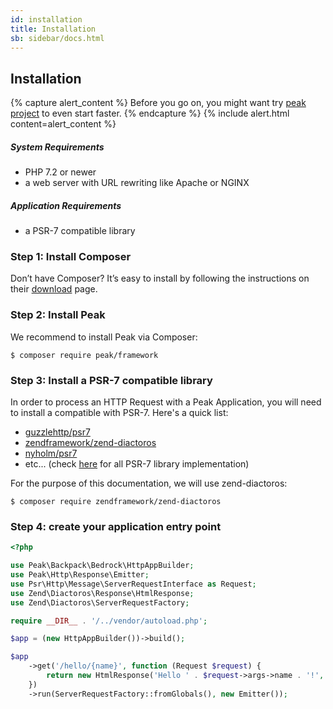 ```yaml
---
id: installation
title: Installation
sb: sidebar/docs.html
---
```


## Installation

{% capture alert_content %}
Before you go on, you might want try <a href="{{ site.url }}/docs/v4/get-started/peak-app-skeleton">peak project</a> to even start faster.
{% endcapture %}
{% include alert.html content=alert_content %}

##### System Requirements

 - PHP 7.2 or newer
 - a web server with URL rewriting like Apache or NGINX


##### Application Requirements

 - a PSR-7 compatible library


### Step 1: Install Composer

Don’t have Composer? It’s easy to install by following the instructions on their [download](https://getcomposer.org/download/) page.

### Step 2: Install Peak

We recommend to install Peak via Composer:

```
$ composer require peak/framework
```

### Step 3: Install a PSR-7 compatible library

In order to process an HTTP Request with a Peak Application, you will need to install a compatible with PSR-7. Here's a quick list:

 - [guzzlehttp/psr7](https://packagist.org/packages/guzzlehttp/psr7)
 - [zendframework/zend-diactoros](https://packagist.org/packages/zendframework/zend-diactoros)
 - [nyholm/psr7](https://packagist.org/packages/nyholm/psr7)
 - etc... (check [here](https://packagist.org/providers/psr/http-message-implementation) for all PSR-7 library implementation)
 
For the purpose of this documentation, we will use zend-diactoros:

```
$ composer require zendframework/zend-diactoros
```

### Step 4: create your application entry point

```php
<?php

use Peak\Backpack\Bedrock\HttpAppBuilder;
use Peak\Http\Response\Emitter;
use Psr\Http\Message\ServerRequestInterface as Request;
use Zend\Diactoros\Response\HtmlResponse;
use Zend\Diactoros\ServerRequestFactory;

require __DIR__ . '/../vendor/autoload.php';

$app = (new HttpAppBuilder())->build();

$app
    ->get('/hello/{name}', function (Request $request) {
        return new HtmlResponse('Hello ' . $request->args->name . '!', 200);
    })
    ->run(ServerRequestFactory::fromGlobals(), new Emitter());
```



 

    
    